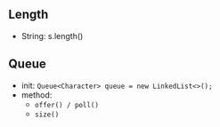 ## Length

- String: s.length()

## Queue

- init: ```Queue<Character> queue = new LinkedList<>();```
- method:
    - ```offer() / poll()```
    - ```size()```
